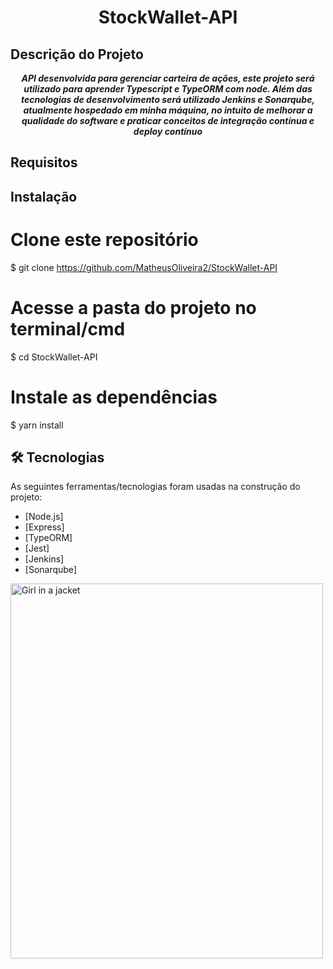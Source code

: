 <h1 align="center">StockWallet-API</h1>

## Descrição do Projeto

<p align="center"><i><b>API desenvolvida para gerenciar carteira de ações, este projeto será utilizado para aprender Typescript e TypeORM com node. Além das tecnologias de desenvolvimento será utilizado Jenkins e Sonarqube, atualmente hospedado em minha máquina, no intuito de melhorar a qualidade do software e praticar conceitos de integração contínua e deploy contínuo</b></i></p>

## Requisitos

## Instalação

# Clone este repositório

$ git clone https://github.com/MatheusOliveira2/StockWallet-API

# Acesse a pasta do projeto no terminal/cmd

$ cd StockWallet-API

# Instale as dependências

$ yarn install

## 🛠 Tecnologias

As seguintes ferramentas/tecnologias foram usadas na construção do projeto:

- [Node.js]
- [Express]
- [TypeORM]
- [Jest]
- [Jenkins]
- [Sonarqube]




<img src="https://i2.wp.com/toshitimes.com/wp-content/uploads/2019/02/Abra-Mobile-Wallet-Lets-Users-Invest-into-Stocks-and-ETFs-Using-Crypto.jpg?w=933&ssl=1" alt="Girl in a jacket" width="500" height="600">
